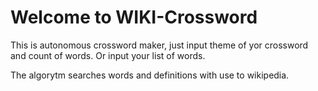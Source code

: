 # Welcome to WIKI-Crossword
This is autonomous crossword maker, just input theme of yor crossword and count of words. Or input your list of words.

The algorytm searches words and definitions with use to wikipedia.
